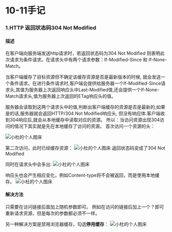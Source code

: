 # 10-11手记

### 1.HTTP 返回状态码304 Not Modified

#### 描述

在客户端向服务端发送http请求时，若返回状态码为304 Not Modified 则表明此次请求为条件请求。在请求头中有两个请求参数：If-Modified-Since 和 If-None-Match。

当客户端缓存了目标资源但不确定该缓存资源是否是最新版本的时候, 就会发送一个条件请求。在进行条件请求时,客户端会提供给服务器一个If-Modified-Since请求头,其值为服务器上次返回响应头中Last-Modified值,还会提供一个If-None-Match请求头,值为服务器上次返回的ETag响应头的值。


服务器会读取到这两个请求头中的值,判断出客户端缓存的资源是否是最新的,如果是的话,服务器就会返回HTTP/304 Not Modified响应头, 但没有响应体.客户端收到304响应后,就会从本地缓存中读取对应的资源。 所以：当访问资源出现304访问的情况下其实就是先在本地缓存了访问的资源。
首次访问一个资源的头：

![小杜的个人图床](http://pic.xiaodu0.com//assets/uploads/20231011/6d0d6028c9bf2acbb51fd7d4c529d161.png)

第二次访问，此时已经缓存资源：
![小杜的个人图床](http://pic.xiaodu0.com//assets/uploads/20231011/5a27bd08084b4393f1ea168645347c5b.png)
返回状态码变成了304 Not Modified

同时在请求头中会多出:
![小杜的个人图床](http://pic.xiaodu0.com//assets/uploads/20231011/e4c2153d25ce7d15778e5043e0ec9f42.png)

响应头也会产生相应变化，例如Content-type将不会被返回，而是使用本地缓存。
![小杜的个人图床](http://pic.xiaodu0.com//assets/uploads/20231011/887dc39924ed16d6b805f321353a8b31.png)

#### 解决方法
只需要在访问链接后面加上随机参数即可。
例如在访问的链接后加上一个？即可重新请求资源，但是每次的参数都必须不一样。


另一种解决方案是禁用浏览器缓存，勾选**停用缓存**：
![小杜的个人图床](http://pic.xiaodu0.com//assets/uploads/20231011/1c39d28fd793fe9907858a49fe0dae84.png)